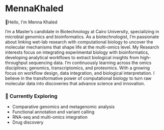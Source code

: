 # MennaKhaled
👋Hello, I'm Menna Khaled

I’m a Master’s candidate in Biotechnology at Cairo University, specializing in microbial genomics and bioinformatics.
As a biotechnologist, I’m passionate about linking wet-lab research with computational biology to uncover the molecular mechanisms that shape life at the multi-omics level.
My Research interests focus on integrating experimental biology with bioinformatics, developing analytical workflows to extract biological insights from high-throughput sequencing data.
I’m continuously learning across the omics disciplines; genomics, transcriptomics, and proteomics. With a growing focus on workflow design, data integration, and biological interpretation.
 I believe in the transformative power of computational biology to turn raw molecular data into discoveries that advance science and innovation.
### 🧠 Currently Exploring
- Comparative genomics and metagenomic analysis  
- Functional annotation and variant calling  
- RNA-seq and multi-omics integration
- Drug discovery
